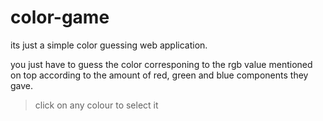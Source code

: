 # color-game

its just a simple color guessing web application.

you just have to guess the color corresponing to the rgb value mentioned on top according to the amount of red, green and blue
components they gave.

>click on any colour to select it
